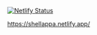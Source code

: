 [![Netlify Status](https://api.netlify.com/api/v1/badges/c8b8717c-f967-4201-a654-9be452666c13/deploy-status)](https://app.netlify.com/sites/shellappa/deploys)

https://shellappa.netlify.app/
